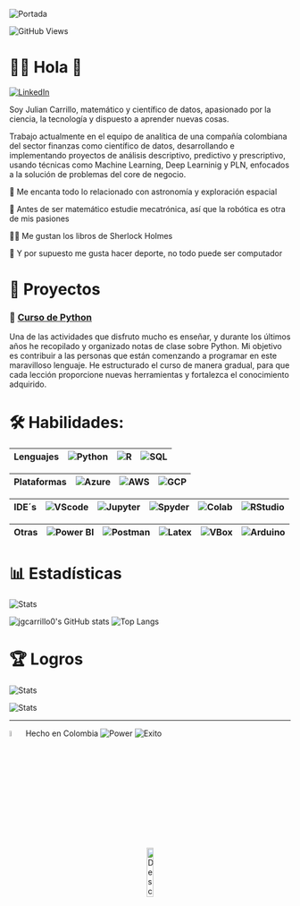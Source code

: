 ![Portada](https://github.com/jgcarrillo0/jgcarrillo0/blob/main/Portada_.gif)


![GitHub Views](https://komarev.com/ghpvc/?username=jgcarrillo0&color=2685BF)

# 👨‍🚀 Hola 👋
[![LinkedIn](https://img.shields.io/badge/LinkedIn-Julian_Carrillo-101010?style=for-the-badge&logo=linkedin&logoColor=white&labelColor=0A66C2)](https://www.linkedin.com/in/jgcarrillo0)

Soy Julian Carrillo, matemático y científico de datos, apasionado por la ciencia, la tecnología y dispuesto a aprender nuevas cosas.

Trabajo actualmente en el equipo de analítica de una compañía colombiana del sector finanzas como científico de datos, desarrollando e implementando proyectos de análisis descriptivo, predictivo y prescriptivo, usando técnicas como Machine Learning, Deep Learninig y PLN, enfocados a la solución de problemas del core de negocio.

🚀 Me encanta todo lo relacionado con astronomía y exploración espacial

🦾 Antes de ser matemático estudie mecatrónica, así que la robótica es otra de mis pasiones

🕵️‍♂️ Me gustan los libros de Sherlock Holmes

💪 Y por supuesto me gusta hacer deporte, no todo puede ser computador

# 💼 Proyectos

### 📌 [Curso de Python](https://github.com/jgcarrillo0/Curso_Python)

Una de las actividades que disfruto mucho es enseñar, y durante los últimos años he recopilado y organizado notas de clase sobre Python. Mi objetivo es contribuir a las personas que están comenzando a programar en este maravilloso lenguaje. He estructurado el curso de manera gradual, para que cada lección proporcione nuevas herramientas y fortalezca el conocimiento adquirido.

# 🛠️ Habilidades:

| Lenguajes | ![Python](https://img.shields.io/badge/Python-47A141?style=for-the-badge&logo=Python&logoColor=white&labelColor=000000) | ![R](https://img.shields.io/badge/R-276DC3?style=for-the-badge&logo=R&logoColor=white&labelColor=000000) | ![SQL](https://img.shields.io/badge/SQL-999999?style=for-the-badge&logo=Liquibase&logoColor=white&labelColor=000000) |
|-----------|---|---|---|

| Plataformas | ![Azure](https://img.shields.io/badge/Azure-0089D6?style=for-the-badge&logo=microsoft-azure&logoColor=white&labelColor=000000) | ![AWS](https://img.shields.io/badge/AWS-232F3E?style=for-the-badge&logo=amazon-aws&logoColor=white&labelColor=000000)| ![GCP](https://img.shields.io/badge/Google_Cloud-4285F4?style=for-the-badge&logo=google-cloud&logoColor=white&labelColor=000000) |
|-----------|---|---|---|

| IDE´s | ![VScode](https://img.shields.io/badge/VSCode-0078D4?style=for-the-badge&logo=visual%20studio%20code&logoColor=white&labelColor=000000) | ![Jupyter](https://img.shields.io/badge/Jupyter-F37626.svg?style=for-the-badge&logo=Jupyter&logoColor=white&labelColor=000000) | ![Spyder](https://img.shields.io/badge/spyder%20ide-FF0000?style=for-the-badge&logo=spyder%20ide&logoColor=white&labelColor=000000) | ![Colab](https://img.shields.io/badge/Google%20Colab-F9AB00?style=for-the-badge&logo=Google%20Colab&logoColor=white&labelColor=000000) | ![RStudio](https://img.shields.io/badge/RStudio-75AADB?style=for-the-badge&logo=RStudio&logoColor=white&labelColor=000000) |
|-----------|---|---|---|---|---|

| Otras| ![Power BI](https://img.shields.io/badge/Power_BI-F2C811?style=for-the-badge&logo=Power-BI&logoColor=white&labelColor=000000) | ![Postman](https://img.shields.io/badge/Postman-FF6C37?style=for-the-badge&logo=Postman&logoColor=white&labelColor=000000) | ![Latex](https://img.shields.io/badge/LaTeX-47A141?style=for-the-badge&logo=LaTeX&logoColor=white&labelColor=000000) | ![VBox](https://img.shields.io/badge/VirtualBox-21416b?style=for-the-badge&logo=VirtualBox&logoColor=white&labelColor=000000) | ![Arduino](https://img.shields.io/badge/Arduino-00979D?style=for-the-badge&logo=Arduino&logoColor=white&labelColor=000000) |
|-----------|---|---|---|---|---|

# 📊 Estadísticas

![Stats](https://github-profile-summary-cards.vercel.app/api/cards/profile-details?username=jgcarrillo0&theme=tokyonight\&locale=es)

![jgcarrillo0's GitHub stats](https://github-readme-stats.vercel.app/api/?username=jgcarrillo0&show_icons=true&theme=tokyonight&rank_icon=github\&locale=es)
![Top Langs](https://github-readme-stats.vercel.app/api/top-langs/?username=jgcarrillo0&theme=tokyonight&progress=true\&locale=es)

# 🏆 Logros
![Stats](https://github-readme-streak-stats.herokuapp.com/?user=jgcarrillo0&theme=tokyonight\&locale=es)

![Stats](https://github-profile-trophy.vercel.app/?username=jgcarrillo0&theme=tokyonight\&locale=es)

***

<img src="https://upload.wikimedia.org/wikipedia/commons/thumb/2/21/Flag_of_Colombia.svg/1200px-Flag_of_Colombia.svg.png" alt="Descripción" width="5%" /> Hecho en Colombia
![Power](https://img.shields.io/badge/Power_by_Berraquera-004DB4?style=for-the-badge&logo=Azure%20Functions&logoColor=white&labelColor=000000)
![Exito](https://img.shields.io/badge/sin_miedo_al_exito-00465B?style=for-the-badge&logo=Rocket&logoColor=white&labelColor=000000)
<p align="center">
  <img src="https://lifelineus.com/wp-content/uploads/2019/10/best-quality1.png" alt="Descripción" width="15%"/>
</p>
